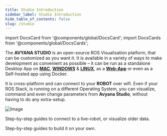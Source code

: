 ```yaml
---
title: Studio Introduction
sidebar_label: Studio Introduction
hide_table_of_contents: false
slug: /studio
---
```


import DocsCard from '@components/global/DocsCard';
import DocsCards from '@components/global/DocsCards';

<head>
  <title> Avyana Studio Introduction </title>
    <style>{` :root { --doc-item-container-width:60rem; } `}</style>    
</head>

The **AVYANA STUDIO** is an open-source ROS Visualisation platform, that can be customized as you want it. It is available in a variety of ways to make development as convenient as possible – it can be run as a standalone Desktop App on **[MAC](#)**, **[WINDOWS](#)** & **[LINUX](#)**, as a **[Web-App](#)** or even as a Self-hosted app using Docker.

It is cross-platform and can connect to your **ROBOT** over wifi. Even if your ROS Stack, is running on a different Operating System, you can visualize, command and even change parameters from **Avyana Studio**, without having to do any extra-setup. 

![Image](/img/studio_demo.png)

<intro-end />

<DocsCards>
  <DocsCard header="Connect to Data" href="/model" icon="/img/meta/light_logo.png">
    <p>Step-by-step guides to connect to a live-robot, or visualize older data. </p>
  </DocsCard>

  <DocsCard header="Custom Build" href="/Studio/custom_build/index" icon="/img/meta/light_logo.png">
    <p>Step-by-step guides to build it on your own.</p>
  </DocsCard>
</DocsCards>
